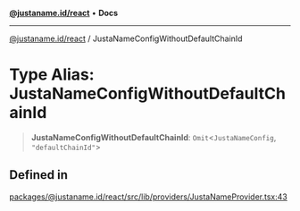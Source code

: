 [**@justaname.id/react**](../README.md) • **Docs**

***

[@justaname.id/react](../globals.md) / JustaNameConfigWithoutDefaultChainId

# Type Alias: JustaNameConfigWithoutDefaultChainId

> **JustaNameConfigWithoutDefaultChainId**: `Omit`\<`JustaNameConfig`, `"defaultChainId"`\>

## Defined in

[packages/@justaname.id/react/src/lib/providers/JustaNameProvider.tsx:43](https://github.com/JustaName-id/JustaName-sdk/blob/dc845c10af242e3ca87d95ef392516ac0bfa8b95/packages/@justaname.id/react/src/lib/providers/JustaNameProvider.tsx#L43)
